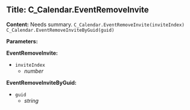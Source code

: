 ## Title: C_Calendar.EventRemoveInvite

**Content:**
Needs summary.
`C_Calendar.EventRemoveInvite(inviteIndex)`
`C_Calendar.EventRemoveInviteByGuid(guid)`

**Parameters:**

**EventRemoveInvite:**
- `inviteIndex`
  - *number*

**EventRemoveInviteByGuid:**
- `guid`
  - *string*